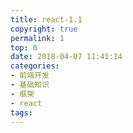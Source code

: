 ```yaml
---
title: react-1.1
copyright: true
permalink: 1
top: 0
date: 2018-04-07 11:41:14
categories:
- 前端开发
- 基础知识
- 框架
- react
tags:
---
```


